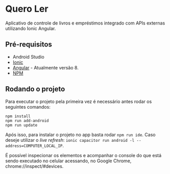 # Quero Ler
Aplicativo de controle de livros e empréstimos integrado com APIs externas utilizando Ionic Angular.

## Pré-requisitos
* Android Studio
* [Ionic](https://ionicframework.com/docs/intro/cli)
* [Angular](https://angular.io/guide/setup-local) - Atualmente versão 8.
* [NPM](https://www.npmjs.com/)

## Rodando o projeto
Para executar o projeto pela primeira vez é necessário antes rodar os seguintes comandos:

```
npm install
npm run add-android
npm run update
```

Após isso, para instalar o projeto no app basta rodar `npm run ide`. Caso deseje utilizar o *live refresh*: `ionic capacitor run android -l --address=COMPUTER_LOCAL_IP`. 

É possível inspecionar os elementos e acompanhar o console do que está sendo executado no celular acessando, no Google Chrome, chrome://inspect/#devices.
